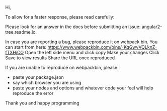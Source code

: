 Hi,

To allow for a faster response, please read carefully:

Please look for an answer in the docs before submitting an issue:
angular2-tree.readme.io.

In case you are reporting a bug, please reproduce it on webpack bin. You can start from here:
https://www.webpackbin.com/bins/-KqGwvVQLknZ-fTXHjCO
Open the left side menu and click copy
Make your changes
Click Save to view results
Share the URL once reproduced

If you are unable to reproduce on webpackbin, please:
- paste your package.json
- say which browser you are using
- paste your nodes and options and whatever code your feel will help reproduce the error

Thank you and happy programming
